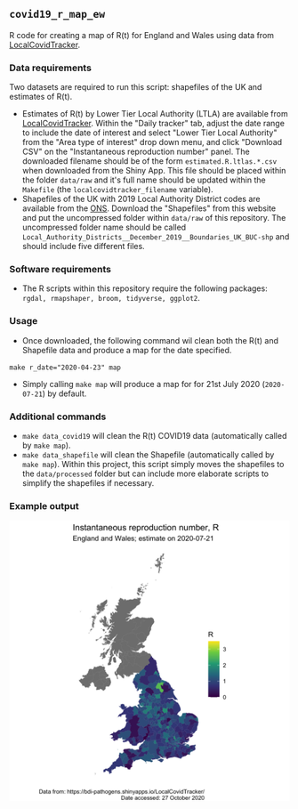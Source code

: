 `covid19_r_map_ew`
-----------------

R code for creating a map of R(t) for England and Wales using data from [LocalCovidTracker](https://bdi-pathogens.shinyapps.io/LocalCovidTracker/).  


### Data requirements

Two datasets are required to run this script: shapefiles of the UK and estimates of R(t).  

* Estimates of R(t) by Lower Tier Local Authority (LTLA) are available from [LocalCovidTracker](https://bdi-pathogens.shinyapps.io/LocalCovidTracker/).  Within the "Daily tracker" tab, adjust the date range to include the date of interest and select "Lower Tier Local Authority" from the "Area type of interest" drop down menu, and click "Download CSV" on the "Instantaneous reproduction number" panel.  The downloaded filename should be of the form `estimated.R.ltlas.*.csv` when downloaded from the Shiny App.  This file should be placed within the folder `data/raw` and it's full name should be updated within the `Makefile` (the `localcovidtracker_filename` variable).  
* Shapefiles of the UK with 2019 Local Authority District codes are available from the [ONS](https://geoportal.statistics.gov.uk/datasets/3a4fa2ce68f642e399b4de07643eeed3_0).  Download the "Shapefiles" from this website and put the uncompressed folder within `data/raw` of this repository.  The uncompressed folder name should be called `Local_Authority_Districts__December_2019__Boundaries_UK_BUC-shp` and should include five different files.  


### Software requirements

* The R scripts within this repository require the following packages: `rgdal, rmapshaper, broom, tidyverse, ggplot2`.  


### Usage


* Once downloaded, the following command wil clean both the R(t) and Shapefile data and produce a map for the date specified.  
```
make r_date="2020-04-23" map
```

* Simply calling `make map` will produce a map for for 21st July 2020 (`2020-07-21`) by default.  


### Additional commands

* `make data_covid19` will clean the R(t) COVID19 data (automatically called by `make map`).  
* `make data_shapefile` will clean the Shapefile (automatically called by `make map`).  Within this project, this script simply moves the shapefiles to the `data/processed` folder but can include more elaborate scripts to simplify the shapefiles if necessary.  


### Example output

![./output/figures/map_r_ew_2020-07-21.png](./output/figures/map_r_ew_2020-07-21.png)
